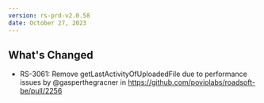 ```yaml
---
version: rs-prd-v2.0.58
date: October 27, 2023
---
```


## What's Changed
* RS-3061: Remove getLastActivityOfUploadedFile due to performance issues by @gasperthegracner in https://github.com/poviolabs/roadsoft-be/pull/2256